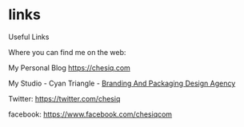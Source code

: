 # links
Useful Links

Where you can find me on the web:

My Personal Blog https://chesiq.com

My Studio - Cyan Triangle - <a title="Branding And Packaging Design Agency" href="https://cyantriangle.com">Branding And Packaging Design Agency</a>

Twitter: https://twitter.com/chesiq

facebook: https://www.facebook.com/chesiqcom
